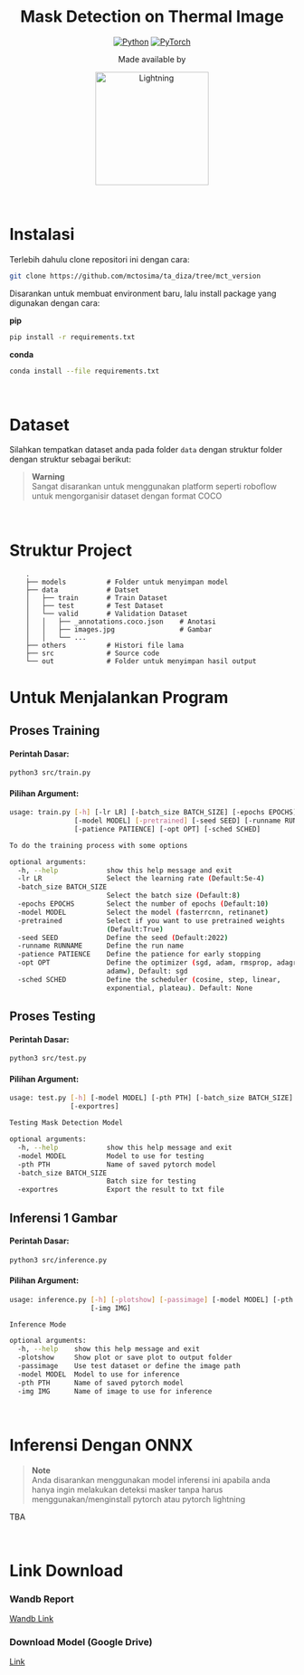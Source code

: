 <div align="center">

# Mask Detection on Thermal Image
<a href="https://www.python.org/"><img alt="Python" src="https://img.shields.io/badge/-Python 3.7+-blue?style=for-the-badge&logo=python&logoColor=white"></a>
<a href="https://pytorch.org/get-started/locally/"><img alt="PyTorch" src="https://img.shields.io/badge/-PyTorch 1.8+-ee4c2c?style=for-the-badge&logo=pytorch&logoColor=white"></a>

Made available by

<a href="https://img.shields.io/badge/-Lightning-792ee5?logo=pytorchlightning&logoColor=white"><img alt="Lightning" src="https://camo.githubusercontent.com/e8163d66137a0391b4b9e14f1f8fae8674badbcc0d26cc849815efc751be6a9c/68747470733a2f2f706c2d666c6173682d646174612e73332e616d617a6f6e6177732e636f6d2f6173736574735f6c696768746e696e672f646f63732f696d616765732f6c6f676f732f6c696768746e696e672d61692e706e67" width="200"></a>

</div>


<br>


# Instalasi

Terlebih dahulu clone repositori ini dengan cara:

```bash
git clone https://github.com/mctosima/ta_diza/tree/mct_version
```

Disarankan untuk membuat environment baru, lalu install package yang digunakan dengan cara:

**pip**

```bash
pip install -r requirements.txt
```

**conda**
```bash
conda install --file requirements.txt
```

<br>

# Dataset
Silahkan tempatkan dataset anda pada folder `data` dengan struktur folder dengan struktur sebagai berikut:

>**Warning** <br>
> Sangat disarankan untuk menggunakan platform seperti roboflow untuk mengorganisir dataset dengan format COCO


<br>

# Struktur Project
```
    .
    ├── models          # Folder untuk menyimpan model 
    ├── data            # Datset       
    │   ├── train       # Train Dataset  
    │   ├── test        # Test Dataset 
    │   └── valid       # Validation Dataset 
    │   │   ├── _annotations.coco.json    # Anotasi
    │   │   ├── images.jpg                # Gambar   
    │   │   └── ...    
    ├── others          # Histori file lama          
    ├── src             # Source code 
    └── out             # Folder untuk menyimpan hasil output
```

# Untuk Menjalankan Program
## Proses Training

#### Perintah Dasar:

```bash
python3 src/train.py
```

#### Pilihan Argument:
```bash
usage: train.py [-h] [-lr LR] [-batch_size BATCH_SIZE] [-epochs EPOCHS]
                [-model MODEL] [-pretrained] [-seed SEED] [-runname RUNNAME]
                [-patience PATIENCE] [-opt OPT] [-sched SCHED]

To do the training process with some options

optional arguments:
  -h, --help            show this help message and exit
  -lr LR                Select the learning rate (Default:5e-4)
  -batch_size BATCH_SIZE
                        Select the batch size (Default:8)
  -epochs EPOCHS        Select the number of epochs (Default:10)
  -model MODEL          Select the model (fasterrcnn, retinanet)
  -pretrained           Select if you want to use pretrained weights
                        (Default:True)
  -seed SEED            Define the seed (Default:2022)
  -runname RUNNAME      Define the run name
  -patience PATIENCE    Define the patience for early stopping
  -opt OPT              Define the optimizer (sgd, adam, rmsprop, adagrad,
                        adamw), Default: sgd
  -sched SCHED          Define the scheduler (cosine, step, linear,
                        exponential, plateau). Default: None
```

## Proses Testing

#### Perintah Dasar:


```bash
python3 src/test.py
```

#### Pilihan Argument:
```bash
usage: test.py [-h] [-model MODEL] [-pth PTH] [-batch_size BATCH_SIZE]
               [-exportres]

Testing Mask Detection Model

optional arguments:
  -h, --help            show this help message and exit
  -model MODEL          Model to use for testing
  -pth PTH              Name of saved pytorch model
  -batch_size BATCH_SIZE
                        Batch size for testing
  -exportres            Export the result to txt file
```


## Inferensi 1 Gambar

#### Perintah Dasar:

```bash
python3 src/inference.py
```

#### Pilihan Argument:
```bash
usage: inference.py [-h] [-plotshow] [-passimage] [-model MODEL] [-pth PTH]
                    [-img IMG]

Inference Mode

optional arguments:
  -h, --help    show this help message and exit
  -plotshow     Show plot or save plot to output folder
  -passimage    Use test dataset or define the image path
  -model MODEL  Model to use for inference
  -pth PTH      Name of saved pytorch model
  -img IMG      Name of image to use for inference
```
<br>

# Inferensi Dengan ONNX
>**Note** <br>
>Anda disarankan menggunakan model inferensi ini apabila anda hanya ingin melakukan deteksi masker tanpa harus menggunakan/menginstall pytorch atau pytorch lightning

TBA

<br>

# Link Download
### Wandb Report
[Wandb Link](https://wandb.ai/mctosima/diza-mask-detection-thermal)

### Download Model (Google Drive)
[Link](https://drive.google.com/drive/folders/1y1BiRtbh15HtIkb9jYl-NYY9QGu7pE4l?usp=sharing)